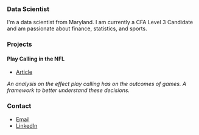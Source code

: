 ### Data Scientist

I'm a data scientist from Maryland. I am currently a CFA Level 3 Candidate and am passionate about finance, statistics, and sports. 

### Projects

#### Play Calling in the NFL

- [Article](https://medium.com/@macscheffer/play-calling-in-the-nfl-the-road-to-improvement-fabeb4da7eb8)

*An analysis on the effect play calling has on the outcomes of games.*
*A framework to better understand these decisions.*

### Contact
- [Email](mailto:macscheffer@gmail.com)
- [LinkedIn](https://www.linkedin.com/in/macscheffer/)
